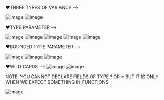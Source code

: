 ❤️THREE TYPES OF VARIANCE -->


![image](https://github.com/user-attachments/assets/4d005bd8-1982-47d1-ac23-386576900f24)
![image](https://github.com/user-attachments/assets/2f15cbd1-6a05-4f9e-9cb9-cab247b3d3bf)


❤️TYPE PARAMETER -->

![image](https://github.com/user-attachments/assets/487250a5-8d5e-475c-98de-9b2c077a060d)
![image](https://github.com/user-attachments/assets/9c0a2722-a212-464e-baf6-ae183f750782)
![image](https://github.com/user-attachments/assets/33abcd83-67dd-4ed3-b3bf-7e22c9fbc752)
![image](https://github.com/user-attachments/assets/07e53369-fe85-400f-ad98-6152f1805604)
![image](https://github.com/user-attachments/assets/e666be75-e3f9-453c-812c-1121e5d81b10)


❤️BOUNDED TYPE PARAMETER -->


![image](https://github.com/user-attachments/assets/d792b547-2492-49bc-a789-a5665b4fff36)
![image](https://github.com/user-attachments/assets/1d359141-a46c-46d7-97f4-3ed0d41cd0d7)
![image](https://github.com/user-attachments/assets/ac6ac0c1-b201-4669-b64d-4d41ba7b6e90)


❤️WILD CARDS -->
![image](https://github.com/user-attachments/assets/0bf9b904-95ad-47bf-b63c-21f412df6683)
![image](https://github.com/user-attachments/assets/4ef35f61-5be8-4adf-9cb0-344af8bbfb55)

NOTE: YOU CANNOT DECLARE FIELDS OF TYPE ? OR * BUT IT IS ONLY WHEN WE EXPECT SOMETHING IN FUNCTIONS

![image](https://github.com/user-attachments/assets/45f3638a-5ecc-464f-9d62-0e7e4a9b9f7c)


